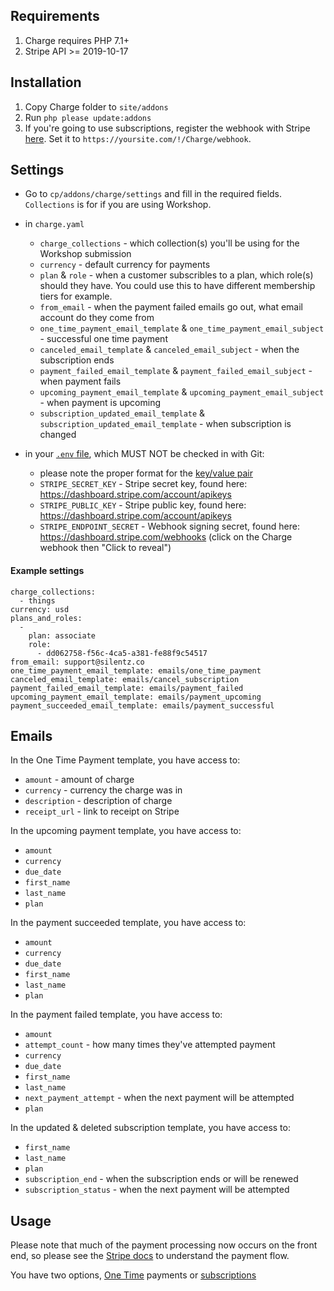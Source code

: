 ## Requirements ##

1. Charge requires PHP 7.1+
2. Stripe API >= 2019-10-17

## Installation ##

1. Copy Charge folder to `site/addons`
2. Run `php please update:addons`
3. If you're going to use subscriptions, register the webhook with Stripe [here](https://dashboard.stripe.com/account/webhooks). Set it to `https://yoursite.com/!/Charge/webhook`.

## Settings ##

* Go to `cp/addons/charge/settings` and fill in the required fields. `Collections` is for if you are using Workshop.
* in `charge.yaml`
    * `charge_collections` - which collection(s) you'll be using for the Workshop submission
    * `currency` - default currency for payments
    * `plan` & `role` - when a customer subscribles to a plan, which role(s) should they have. You could use this to have different membership tiers for example.
    * `from_email` - when the payment failed emails go out, what email account do they come from
    * `one_time_payment_email_template` & `one_time_payment_email_subject` - successful one time payment
    * `canceled_email_template` & `canceled_email_subject` - when the subscription ends
    * `payment_failed_email_template` & `payment_failed_email_subject` - when payment fails
    * `upcoming_payment_email_template` & `upcoming_payment_email_subject` - when payment is upcoming
    * `subscription_updated_email_template` & `subscription_updated_email_template` - when subscription is changed

* in your [`.env` file](https://docs.statamic.com/environments#the-env-file), which MUST NOT be checked in with Git:
    * please note the proper format for the [key/value pair](https://docs.statamic.com/environments#the-env-file)
    * `STRIPE_SECRET_KEY` - Stripe secret key, found here: https://dashboard.stripe.com/account/apikeys
    * `STRIPE_PUBLIC_KEY` - Stripe public key, found here: https://dashboard.stripe.com/account/apikeys
    * `STRIPE_ENDPOINT_SECRET` - Webhook signing secret, found here: https://dashboard.stripe.com/webhooks (click on the Charge webhook then "Click to reveal")

#### Example settings ####
```
charge_collections:
  - things
currency: usd
plans_and_roles:
  - 
    plan: associate
    role:
      - dd062758-f56c-4ca5-a381-fe88f9c54517
from_email: support@silentz.co
one_time_payment_email_template: emails/one_time_payment
canceled_email_template: emails/cancel_subscription
payment_failed_email_template: emails/payment_failed
upcoming_payment_email_template: emails/payment_upcoming
payment_succeeded_email_template: emails/payment_successful
```

## Emails ##

In the One Time Payment template, you have access to:
* `amount` - amount of charge
* `currency` - currency the charge was in
* `description` - description of charge
* `receipt_url` - link to receipt on Stripe
 
In the upcoming payment template, you have access to:
* `amount`
* `currency`
* `due_date`
* `first_name`
* `last_name`
* `plan`
 
In the payment succeeded template, you have access to:
* `amount`
* `currency`
* `due_date`
* `first_name`
* `last_name`
* `plan`
 
In the payment failed template, you have access to:
* `amount`
* `attempt_count` - how many times they've attempted payment
* `currency`
* `due_date`
* `first_name`
* `last_name`
* `next_payment_attempt` - when the next payment will be attempted
* `plan`

In the updated & deleted subscription template, you have access to:
* `first_name`
* `last_name`
* `plan`
* `subscription_end` - when the subscription ends or will be renewed
* `subscription_status` - when the next payment will be attempted

## Usage ##

Please note that much of the payment processing now occurs on the front end, so please see the [Stripe docs](https://stripe.com/docs/stripe-js) to understand the payment flow.

You have two options, [One Time](docs/one-time/general.md) payments or [subscriptions](docs/subscription/general.md)